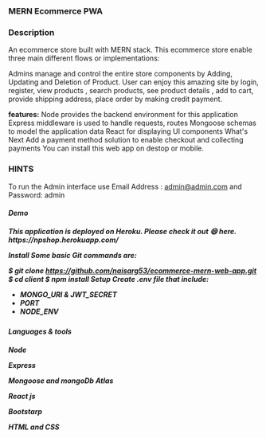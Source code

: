 <h3><b>MERN Ecommerce PWA</b></h3>

<h3><b>Description</b></h3>
An ecommerce store built with MERN stack. This ecommerce store enable three main different flows or implementations:

Admins manage and control the entire store components by Adding, Updating and Deletion of Product.
User can enjoy this amazing site by login, register, view products , search products, see product details , add to cart, provide shipping address, place order by making credit payment.

<b>features:</b>
Node provides the backend environment for this application
Express middleware is used to handle requests, routes
Mongoose schemas to model the application data
React for displaying UI components
What's Next
Add a payment method solution to enable checkout and collecting payments
You can install this web app on destop or mobile.

<h3><b>HINTS</b></h3>

To run the Admin interface use Email Address : admin@admin.com and Password: admin

<h5><b>Demo<b><h5>
This application is deployed on Heroku. Please check it out 😄 here.
https://npshop.herokuapp.com/

Install
Some basic Git commands are:

$ git clone https://github.com/naisarg53/ecommerce-mern-web-app.git
$ cd client
$ npm install
Setup
 Create .env file that include:

  * MONGO_URI & JWT_SECRET
  * PORT 
  * NODE_ENV

<h4><b>Languages & tools</b><h4>

Node

Express

Mongoose and mongoDb Atlas

React js

Bootstarp

HTML and CSS
